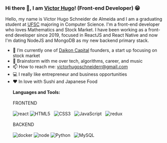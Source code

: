 ### Hi there 👋, I am [Victor Hugo](https://www.linkedin.com/in/victor-hugo-schneider-de-almeida-6003a615b/)! (Front-end Developer) 😁
<!--
**rusty-sj/rusty-sj** is a ✨ _special_ ✨ repository because its `README.md` (this file) appears on your GitHub profile.
Here are some ideas to get you started:

- 🔭 I’m currently working on ...
- 🌱 I’m currently learning ...
- 👯 I’m looking to collaborate on ...
- 🤔 I’m looking for help with ...
- 💬 Ask me about ...
- 📫 How to reach me: ...
- 😄 Pronouns: ...
- ⚡ Fun fact: ...
- 🤔 I’m looking for help with Statistics
- 👯 I’m looking to collaborate on ...
-->

Hello, my name is Victor Hugo Schneider de Almeida and I am a graduating student at [UFSC](https://ufsc.br) majoring in Computer Science. I'm a front-end developer who loves Mathematics and Stock Market. I have been working as a front-end developer since 2019, focused in ReactJS and React Native and now I'm dating NodeJS and MongoDB as my new backend primary stack.

- 🔭 I’m currently one of [Daikon Capital](http:daikoncapital.com/) founders, a start up focusing on stock market
- 💬 Brainstorm with me over tech, algorithms, career, and music 
- 📫 How to reach me: victorhugoschneiderr@gmail.com
- 💻 I really like entrepreneur and business opportunities
- ❤️ In love with Sushi and Japanese Food
<br></br>
**Languages and Tools:** 
<br></br>
FRONTEND
<br></br>
![react](https://badges.aleen42.com/src/react.svg)
![HTML5](https://img.shields.io/badge/-HTML5-black?logo=html5&style=social)&nbsp;&nbsp;
![CSS3](https://img.shields.io/badge/-CSS3-black?logo=css3&style=social)&nbsp;&nbsp;
![JavaScript](https://img.shields.io/badge/-JavaScript-black?logo=javascript&style=social)&nbsp;&nbsp;
![redux](https://badges.aleen42.com/src/redux.svg)
<br></br>
BACKEND
<br></br>
![docker](https://badges.aleen42.com/src/docker.svg)
![node](https://badges.aleen42.com/src/node.svg)
![Python](https://img.shields.io/badge/-Python-black?logo=Python&style=social)&nbsp;&nbsp;
![MySQL](https://img.shields.io/badge/-MySQL-black?logo=mysql&style=social)&nbsp;&nbsp;
